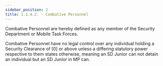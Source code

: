 ```yaml
---
sidebar_position: 2
title: 1.1.4.2. - Combative Personnel
---
```

Combative Personnel are hereby defined as any member of the Security Department or Mobile Task Forces.

Combative Personnel have no legal control over any individual holding a Security Clearance of [0] or above unless a differing statutory power respective to them states otherwise, meaning an SD Junior can not detain an individual but an SD Junior in MP can.
